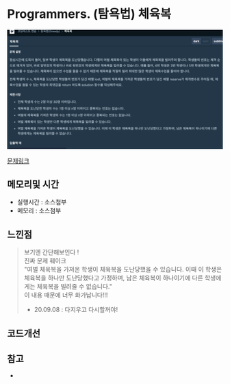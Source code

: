 # Programmers. (탐욕법) 체육복 

![문제이미지](https://github.com/pointehd/Algorithm/blob/master/img/200908.png?raw=true)

[문제링크](https://programmers.co.kr/learn/courses/30/lessons/42862)

## 메모리및 시간
* 실행시간 : 소스첨부 
* 메모리 : 소스첨부 


## 느낀점
> 보기엔 간단해보인다 !   
> 진짜 문제 훼이크   
> "여벌 체육복을 가져온 학생이 체육복을 도난당했을 수 있습니다. 이때 이 학생은 체육복을 하나만 도난당했다고 가정하며, 남은 체육복이 하나이기에 다른 학생에게는 체육복을 빌려줄 수 없습니다."   
> 이 내용 때문에 너무 화가납니다!!!
> * 20.09.08 : 다지우고 다시할꺼야!    

## 코드개선 


## 참고
* 

